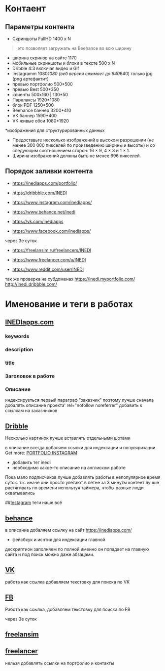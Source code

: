 ﻿# Контаент
## Параметры контента
* Скриншоты FullHD 1400 x N
> это позволяет загружать на Beehance во всю ширину
* ширина скринов на сайте 1170
* мобильные скриншоты и блоки в тексте 500 x N
* Dribble 4:3 включая видео и Gif
* Instagramm 1080*1080 (веб версия сжимает до 640*640) только jpg (png артефактит)
* превью портфолио 500*500
* превью Best 500*350
* клиенты 500x160 | 130*50
* Паралаксы 1920*1080
* блок PDF 1250*500
* Beehance баннер 3200*410
* VK баннер 1590*400 
* VK живые обои 1080*1920

*изображения для структурированных данных
- Предоставьте несколько изображений в высоком разрешении (не менее 300 000 пикселей по произведению ширины и высоты) и со следующим соотношением сторон: 16 × 9, 4 × 3 и 1 × 1.
- Ширина изображений должны быть не менее 696 пикселей.

## Порядок заливки контента
- https://inediapps.com/portfolio/
- https://dribbble.com/INEDI
- https://www.instagram.com/inediapps/
- https://www.behance.net/inedi

- https://vk.com/inediapps
- https://www.facebook.com/inediapps/

через 3е суток
- https://freelansim.ru/freelancers/INEDI
- https://www.freelancer.com/u/lNEDI

- https://www.reddit.com/user/INEDI

так же проверка на субдоменах
https://inedi.myportfolio.com/
http://inedi.dribbble.com/


# Именование и теги в работах
## [INEDIapps.com](https://inediapps.com/)
### keywords

### description


### title


### Заголовок в работе

### Описание
индексируеться первый параграф "заказчик" поэтому лучше сначала добалять описание проекта'
rel="nofollow noreferrer" добавить к ссылкам на заказчикков


## [Dribble](https://dribbble.com/INEDI)
Несколько картинок лучше вставлять отдельными шотами

в описание всегда добаляем ссылки для индексации и популяризации
Get more:
<a href="https://inediapps.com/"> PORTFOLIO </a>
<a href="https://www.instagram.com/inediapps/"> INSTAGRAM </a> 


* добавить тег inedi
* необходимо какое-то описание на англиском работе 

Пока мало подписчиков лучше добавлять работы в непопулярное время суток. т.к. иначе они просто улетают в летне за 3 минуты
контент лучше растягивать по времени используя таймера, чтобы разные люди охватывались

##[Instagram](https://www.instagram.com/inediapps/)
теги наше всё


## [behance](https://www.behance.net/inedi)
в описание добаляем ссылку на сайт 
https://inediapps.com/
+ фейсбкук и иснтик
для индексации главной

дескриптион заполняем по полной именно он попадает на главную сайта и под поиск можно даже абзацами. 


## [VK](https://vk.com/inediapps)
работа как ссылка
добавляем текстовку для поиска по VK

## [FB](https://www.facebook.com/inediapps/)
Работа как ссылка, добавляем текстовку для поиска по FB


через 3е суток
## [freelansim](https://freelansim.ru/freelancers/INEDI)

## [freelancer](https://www.freelancer.com/u/lNEDI)
нельзя добавлять ссылки на портфолио и контакты